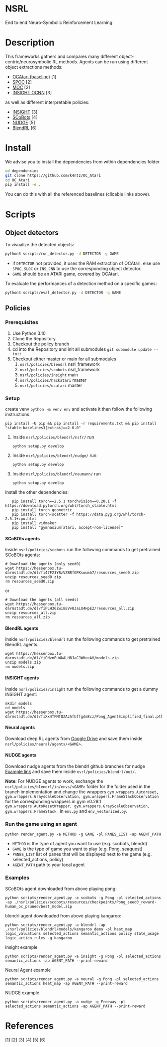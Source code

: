 # NSRL
End to end Neuro-Symbolic Reinforcement Learning

# Description
This frameworks gathers and compares many different object-centric/neurosymbolic RL methods.
Agents can be run using different object extractions methods:
* [OCAtari (baseline)](https://github.com/k4ntz/OC_Atari) [1]
* [SPOC]() [2]
* [MOC]() [2]
* [INSIGHT OCNN](https://github.com/k4ntz/SCoBots) [3]

as well as different interpretable policies:
* [INSIGHT]() [3]
* [SCoBots]() [4]
* [NUDGE](https://github.com/ml-research/blendrl) [5]
* [BlendRL](https://github.com/ml-research/blendrl) [6]

# Install
We advise you to install the dependencies from within dependencies folder

```bash
cd dependencies
git clone https://github.com/k4ntz/OC_Atari
cd OC_Atari
pip install -e .
```

You can do this with all the referenced baselines (clicable links above). 

# Scripts

## Object detectors
To visualize the detected objects: 
```bash
python3 scripts/run_detector.py -d DETECTOR -g GAME 
```
* if `DETECTOR` not provided, it uses the RAM extraction of OCAtari. 
 else use `SPOC`, `SLOC` or `INS_CNN` to use the corresponding object detector.  
* `GAME` should be an ATARI game, covered by OCAtari.

To evaluate the performances of a detection method on a specific games:
```bash
python3 scripts/eval_detector.py -d DETECTOR -g GAME 
```

## Policies 
### Prerequisites

1. Use Python 3.10
2. Clone the Repository
3. Checkout the policy branch
4. cd into the Repository and init all submodules 
``` git submodule update --init ```
5. Checkout either master or main for all submodules
   1. ``` nsrl/policies/blendrl ``` nsrl_framework
   2. ``` nsrl/policies/scobots ``` nsrl_framework
   3. ``` nsrl/policies/insight ``` main
   4. ``` nsrl/policies/hackatari ``` master
   5. ``` nsrl/policies/ocatari ``` master
### Setup
create venv ``` python -m venv env ``` and activate it then follow the following instructions
```
pip install -U pip && pip install -r requirements.txt && pip install "stable-baselines3[extras]==2.0.0"
```
1. Inside ```nsrl/policies/blendrl/nsfr/``` run
    ```
    python setup.py develop
    ```
2. Inside ```nsrl/policies/blendrl/nudge/``` run
    ```
    python setup.py develop
    ```
3. Inside ```nsrl/policies/blendrl/neumann/``` run
    ```
    python setup.py develop
    ```
Install the other dependencies:
```
   pip install torch==2.5.1 torchvision==0.20.1 -f https://download.pytorch.org/whl/torch_stable.html
   pip install torch_geometric
   pip install torch-scatter -f https://data.pyg.org/whl/torch-2.5.1+cpu.html
   pip install vidmaker 
   pip install "gymnasium[atari, accept-rom-license]"
   ```
   
#### SCoBOts agents
Inside ``` nsrl/policies/scobots ``` run the following commands to get pretrained SCoBOts agents:

```
# Download the agents (only seed0)
wget https://hessenbox.tu-darmstadt.de/dl/fi47F21YBzVZBRfGPKswumb7/resources_seed0.zip
unzip resources_seed0.zip
rm resources_seed0.zip
```
or
```
# Download the agents (all seeds)
wget https://hessenbox.tu-darmstadt.de/dl/fiPLH36Zwi8EVv8JaLU4HpE2/resources_all.zip
unzip resources_all.zip
rm resources_all.zip
```

#### BlendRL agents
Inside ``` nsrl/policies/blendrl ``` run the following commands to get pretrained BlendRL agents:
```
wget https://hessenbox.tu-darmstadt.de/dl/fiCNznPuWkALH8JaCJWHeeAV/models.zip
unzip models.zip
rm models.zip
```

#### INSIGHT agents
Inside ``` nsrl/policies/insight ``` run the following commands to get a dummy INSIGHT agent:
```
mkdir models
cd models
wget https://hessenbox.tu-darmstadt.de/dl/fiXx4TFMfQZAzhfbffgdm8cz/Pong_AgentSimplified_final.pth
```

#### Neural agents
Download deep RL agents from [Google Drive](https://drive.google.com/drive/folders/1-6l2A82dGlBZ52jlKEuo9vTCdOcfFZHJ?usp=sharing) and save them inside ``` nsrl/policies/neural/agents/<GAME> ```.

#### NUDGE agents
Download nudge agents from the blendrl github branches for nudge [Example link](https://github.com/ml-research/blendrl/tree/Freeway/out_freeway/runs/freeway_softmax_blender_logic_lr_0.00025_llr_0.00025_blr_0.00025_gamma_0.99_bentcoef_0.01_numenvs_50_steps_128__0)
and save them inside ``` nsrl/policies/blendrl/out/ ```.

**Note**: For NUDGE agents to work, exchange the ``` nsrl/policies/blendrl/in/envs/<GAME> ``` folder for the <GAME> folder used in the branch implementation and change the wrappers 
``gym.wrappers.Autoreset, gym.wrappers.GrayscaleObservation, gym.wrappers.FrameStackObservation`` for the corresponding wrappers in gym v0.28.1 
``gym.wrappers.AutoResetWrapper, gym.wrappers.GrayScaleObservation, gym.wrappers.FrameStack `` in ``env.py`` and ``env_vectorized.py``.

### Run the game using an agent

```
python render_agent.py -a METHOD -g GAME -pl PANES_LIST -ap AGENT_PATH
```

* ```METHOD``` is the type of agent you want to use (e.g. scobots, blendrl)
* ```GAME``` is the type of game you want to play (e.g. Pong, seaquest)
* ```PANES_LIST``` list of panes that will be displayed next to the game (e.g. selected_actions, policy)
* ```AGENT_PATH``` path to your local agent
  
### Examples
SCoBOts agent downloaded from above playing pong: 
``` 
python scripts/render_agent.py -a scobots -g Pong -pl selected_actions -ap ./nsrl/policies/scobots/resources/checkpoints/Pong_seed0_reward-human_oc_pruned/best_model.zip
```
blendrl agent downloaded from above playing kangaroo: 
``` 
python scripts/render_agent.py -a blendrl -ap ./nsrl/policies/blendrl/models/kangaroo_demo -pl heat_map logic_valuations selected_actions semantic_actions policy state_usage logic_action_rules -g kangaroo
```
Insight example
```
python scripts/render_agent.py -a insight -g Pong -pl selected_actions semantic_actions -ap AGENT_PATH --print-reward
```
Neural Agent example
```
python scripts/render_agent.py -a neural -g Pong -pl selected_actions semantic_actions heat_map -ap AGENT_PATH --print-reward
```
NUDGE example
```
python scripts/render_agent.py -a nudge -g Freeway -pl selected_actions semantic_actions -ap AGENT_PATH --print-reward
```
# References
[1]
[2]
[3]
[4]
[5]
[6]
